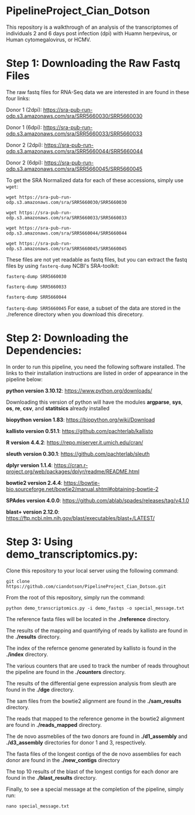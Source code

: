 # PipelineProject_Cian_Dotson
This repository is a walkthrough of an analysis of the transcriptomes of individuals 2 and 6 days post infection (dpi) with Huamn herpevirus, or Human cytomegalovirus, or HCMV.

# **Step 1: Downloading the Raw Fastq Files**
The raw fastq files for RNA-Seq data we are interested in are found in these four links:

Donor 1 (2dpi): https://sra-pub-run-odp.s3.amazonaws.com/sra/SRR5660030/SRR5660030

Donor 1 (6dpi): https://sra-pub-run-odp.s3.amazonaws.com/sra/SRR5660033/SRR5660033

Donor 2 (2dpi): https://sra-pub-run-odp.s3.amazonaws.com/sra/SRR5660044/SRR5660044

Donor 2 (6dpi): https://sra-pub-run-odp.s3.amazonaws.com/sra/SRR5660045/SRR5660045

To get the SRA Normalized data for each of these accessions, simply use `wget`:

`wget https://sra-pub-run-odp.s3.amazonaws.com/sra/SRR5660030/SRR5660030`

`wget https://sra-pub-run-odp.s3.amazonaws.com/sra/SRR5660033/SRR5660033`

`wget https://sra-pub-run-odp.s3.amazonaws.com/sra/SRR5660044/SRR5660044`  

`wget https://sra-pub-run-odp.s3.amazonaws.com/sra/SRR5660045/SRR5660045`

These files are not yet readable as fastq files, but you can extract the fastq files by using `fasterq-dump` NCBI's SRA-toolkit:

`fasterq-dump SRR5660030`

`fasterq-dump SRR5660033`

`fasterq-dump SRR5660044`

`fasterq-dump SRR5660045`
For ease, a subset of the data are stored in the ./reference directory when you download this direcetory.

# **Step 2: Downloading the Dependencies**:
In order to run this pipeline, you need the following software installed. The links to their installation instructions are listed in order of appearance in the pipeline below:

**python version 3.10.12**: https://www.python.org/downloads/ 

Downloading this version of python will have the modules **argparse**, **sys**, **os**, **re**, **csv**, and **statitsics** already installed

**biopython version 1.83**: https://biopython.org/wiki/Download 

**kallisto version 0.51.1**: https://github.com/pachterlab/kallisto 

**R version 4.4.2**: https://repo.miserver.it.umich.edu/cran/ 

**sleuth version 0.30.1**: https://github.com/pachterlab/sleuth

**dplyr version 1.1.4**: https://cran.r-project.org/web/packages/dplyr/readme/README.html

**bowtie2 version 2.4.4**: https://bowtie-bio.sourceforge.net/bowtie2/manual.shtml#obtaining-bowtie-2

**SPAdes version 4.0.0**: https://github.com/ablab/spades/releases/tag/v4.1.0

**blast+ version 2.12.0**: https://ftp.ncbi.nlm.nih.gov/blast/executables/blast+/LATEST/

# **Step 3: Using demo_transcriptomics.py**:
Clone this repository to your local server using the following command:

`git clone https://github.com/ciandotson/PipelineProject_Cian_Dotson.git`

From the root of this repository, simply run the command: 

`python demo_transcriptomics.py -i demo_fastqs -o special_message.txt`

The reference fasta files will be located in the **./reference** directory.

The results of the mapping and quantifying of reads by kallisto are found in the **./results** directory.

The index of the refernce genome generated by kallisto is found in the **./index** directory.

The various counters that are used to track the number of reads throughout the pipeline are found in the **./counters** directory.

The results of the differential gene expression analysis from sleuth are found in the **./dge** directory.

The sam files from the bowtie2 alignment are found in the **./sam_results** directory.

The reads that mapped to the reference genome in the bowtie2 alignment are found in **./reads_mapped** directory.

The de novo assmeblies of the two donors are found in **./d1_assembly** and **./d3_assembly** directories for donor 1 and 3, respectively.

The fasta files of the longest contigs of the de novo assemblies for each donor are found in the **./new_contigs** directory

The top 10 results of the blast of the longest contigs for each donor are found in the **./blast_results** directory.

Finally, to see a special message at the completion of the pipeline, simply run:

`nano special_message.txt`








  
